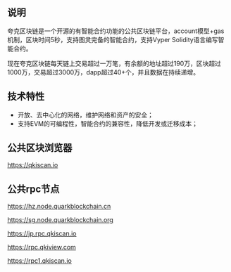 ## 说明

夸克区块链是一个开源的有智能合约功能的公共区块链平台，account模型+gas机制，区块时间5秒，支持图灵完备的智能合约，支持Vyper Solidity语言编写智能合约。

现在夸克区块链每天链上交易超过一万笔，有余额的地址超过190万，区块超过1000万，交易超过3000万，dapp超过40+个，并且数据在持续递增。

## 技术特性

- 开放、去中心化的网络，维护网络和资产的安全；
- 支持EVM的可编程性，智能合约的兼容性，降低开发或迁移成本；

## 公共区块浏览器

https://qkiscan.io

## 公共rpc节点

https://hz.node.quarkblockchain.cn

https://sg.node.quarkblockchain.org

https://jp.rpc.qkiscan.io

https://rpc.qkiview.com

https://rpc1.qkiscan.io